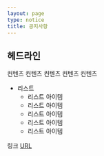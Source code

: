 ```yaml
---
layout: page
type: notice
title: 공지사항
---
```


## 헤드라인

컨텐츠
컨텐츠
컨텐츠
컨텐츠
컨텐츠

* 리스트
  * 리스트 아이템
  * 리스트 아이템
  * 리스트 아이템
  * 리스트 아이템
  * 리스트 아이템
  
링크 [URL](/)